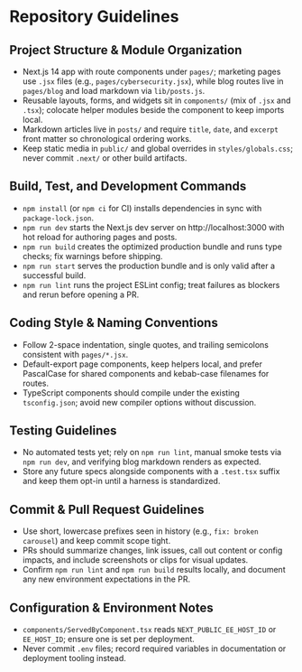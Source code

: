 # Repository Guidelines

## Project Structure & Module Organization
- Next.js 14 app with route components under `pages/`; marketing pages use `.jsx` files (e.g., `pages/cybersecurity.jsx`), while blog routes live in `pages/blog` and load markdown via `lib/posts.js`.
- Reusable layouts, forms, and widgets sit in `components/` (mix of `.jsx` and `.tsx`); colocate helper modules beside the component to keep imports local.
- Markdown articles live in `posts/` and require `title`, `date`, and `excerpt` front matter so chronological ordering works.
- Keep static media in `public/` and global overrides in `styles/globals.css`; never commit `.next/` or other build artifacts.

## Build, Test, and Development Commands
- `npm install` (or `npm ci` for CI) installs dependencies in sync with `package-lock.json`.
- `npm run dev` starts the Next.js dev server on http://localhost:3000 with hot reload for authoring pages and posts.
- `npm run build` creates the optimized production bundle and runs type checks; fix warnings before shipping.
- `npm run start` serves the production bundle and is only valid after a successful build.
- `npm run lint` runs the project ESLint config; treat failures as blockers and rerun before opening a PR.

## Coding Style & Naming Conventions
- Follow 2-space indentation, single quotes, and trailing semicolons consistent with `pages/*.jsx`.
- Default-export page components, keep helpers local, and prefer PascalCase for shared components and kebab-case filenames for routes.
- TypeScript components should compile under the existing `tsconfig.json`; avoid new compiler options without discussion.

## Testing Guidelines
- No automated tests yet; rely on `npm run lint`, manual smoke tests via `npm run dev`, and verifying blog markdown renders as expected.
- Store any future specs alongside components with a `.test.tsx` suffix and keep them opt-in until a harness is standardized.

## Commit & Pull Request Guidelines
- Use short, lowercase prefixes seen in history (e.g., `fix: broken carousel`) and keep commit scope tight.
- PRs should summarize changes, link issues, call out content or config impacts, and include screenshots or clips for visual updates.
- Confirm `npm run lint` and `npm run build` results locally, and document any new environment expectations in the PR.

## Configuration & Environment Notes
- `components/ServedByComponent.tsx` reads `NEXT_PUBLIC_EE_HOST_ID` or `EE_HOST_ID`; ensure one is set per deployment.
- Never commit `.env` files; record required variables in documentation or deployment tooling instead.
